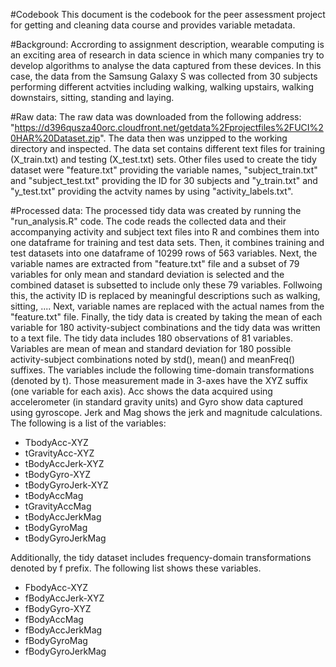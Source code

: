 #Codebook
This document is the codebook for the peer assessment project for getting and cleaning data course and provides variable metadata.

#Background: 
Accrording to assignment description, wearable computing is an exciting area of research in data science in which many companies try to develop algorithms to analyse the data captured from these devices. In this case, the data from the Samsung Galaxy S was collected from 30 subjects performing different actvities including walking, walking upstairs, walking downstairs, sitting, standing and laying. 


#Raw data:
The raw data was downloaded from the following address: "https://d396qusza40orc.cloudfront.net/getdata%2Fprojectfiles%2FUCI%20HAR%20Dataset.zip". The data then was unzipped to the working directory and inspected. The data set contains different text files for training (X_train.txt) and testing (X_test.txt) sets. Other files used to create the tidy dataset were "feature.txt" providing the variable names, "subject_train.txt" and "subject_test.txt" providing the ID for 30 subjects and "y_train.txt" and "y_test.txt" providing the actvity names by using "activity_labels.txt". 

#Processed data:
The processed tidy data was created by running the "run_analysis.R" code. The code reads the collected data and their accompanying activity and subject text files into R and combines them into one dataframe for training and test data sets. Then, it combines training and test datasets into one dataframe of 10299 rows of 563 variables. Next, the variable names are extracted from "feature.txt" file and a subset of 79 variables for only mean and standard deviation is selected and the combined dataset is subsetted to include only these 79 variables. Follwoing this, the activity ID is replaced by meaningful descriptions such as walking, sitting, .... Next, variable names are replaced with the actual names from the "feature.txt" file. Finally, the tidy data is created by taking the mean of each variable for 180 activity-subject combinations and the tidy data was written to a text file. 
The tidy data includes 180 observations of 81 variables. Variables are mean of mean and standard deviation for 180 possible activity-subject combinations noted by std(), mean() and meanFreq() suffixes. 
The variables include the following time-domain transformations (denoted by t). Those measurement made in 3-axes have the XYZ suffix (one variable for each axis). Acc shows the data acquired using accelerometer (in standard gravity units) and Gyro show data captured using gyroscope. Jerk and Mag shows the jerk and magnitude calculations. The following is a list of the variables:

- TbodyAcc-XYZ
- tGravityAcc-XYZ
- tBodyAccJerk-XYZ
- tBodyGyro-XYZ
- tBodyGyroJerk-XYZ
- tBodyAccMag
- tGravityAccMag
- tBodyAccJerkMag
- tBodyGyroMag
- tBodyGyroJerkMag

Additionally, the tidy dataset includes frequency-domain transformations denoted by f prefix. The following list shows these variables.

- FbodyAcc-XYZ
- fBodyAccJerk-XYZ
- fBodyGyro-XYZ
- fBodyAccMag
- fBodyAccJerkMag
- fBodyGyroMag
- fBodyGyroJerkMag
